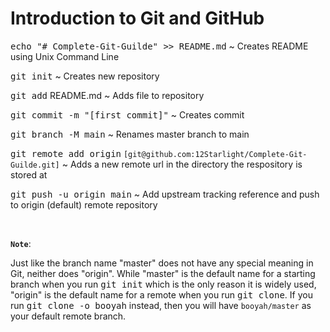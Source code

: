 # **Introduction to Git and GitHub**

<kbd>echo "# Complete-Git-Guilde" >> README.md</kbd> ~ Creates README using Unix Command Line

<kbd>git init</kbd> ~ Creates new repository

<kbd>git add</kbd> README.md ~ Adds file to repository

<kbd>git commit -m "[first commit]"</kbd> ~ Creates commit

<kbd>git branch -M main</kbd> ~ Renames master branch to main

<kbd>git remote add origin</kbd> `[git@github.com:12Starlight/Complete-Git-Guilde.git]` ~ Adds a new remote url in the directory the respository is stored at

<kbd>git push -u origin main</kbd> ~ Add upstream tracking reference and push to origin (default) remote repository

&nbsp;

**`Note`**:

Just like the branch name "master" does not have any special meaning in Git, neither does "origin". While "master" is the default name for a starting branch when you run <kbd>git init</kbd> which is the only reason it is widely used, "origin" is the default name for a remote when you run <kbd>git clone</kbd>. If you run <kbd>git clone -o booyah</kbd> instead, then you will have `booyah/master` as your default remote branch.